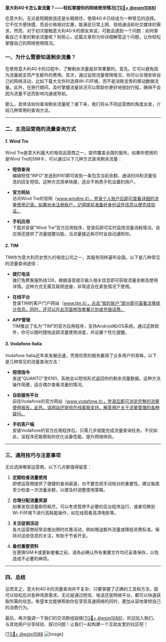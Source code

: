 **意大利4G卡怎么查流量？——轻松掌握你的网络使用情况[[TG💪+ @esim1088](https://t.me/s/esim1088)]**

在意大利，无论是短期旅游还是长期居住，使用4G卡已经成为一种常见的选择。它不仅方便快捷，而且价格相对实惠，能满足日常上网、视频通话和社交媒体的需求。然而，对于初次接触意大利4G卡的朋友来说，可能会遇到一个问题：如何查看自己卡里的剩余流量呢？别担心，这篇文章将为你详细解答这个问题，让你轻松掌握自己的网络使用情况。

### 一、为什么需要知道剩余流量？

在使用意大利4G卡的过程中，了解剩余流量是非常重要的。首先，它可以避免因为流量超支而产生额外的费用。其次，通过监控流量使用情况，你可以合理安排自己的网络活动，比如下载大文件时选择Wi-Fi环境，而不是消耗宝贵的移动数据流量。此外，在旅行期间，及时掌握流量状况可以帮助你更好地规划行程，确保不会因为流量不足而影响沟通或导航。

那么，具体该如何查询剩余流量呢？接下来，我们将从不同运营商的角度出发，介绍几种常用的查询方法。

---

### 二、主流运营商的流量查询方式

#### 1. Wind Tre

Wind Tre是意大利最大的电信运营商之一，提供覆盖全国的服务。如果你使用的是Wind Tre的SIM卡，可以通过以下几种方式查询剩余流量：

- **短信查询**  
  编辑短信“INFO”发送到6161即可收到一条包含当前余额、通话时间和流量信息的回复短信。这种方式简单快捷，适合不熟悉手机设置的用户。

- **官方网站**  
  访问Wind Tre的官网（www.windtre.it），登录个人账户后即可查看详细的流量使用记录。如果尚未注册账户，记得提前准备好身份证件信息以便完成验证。

- **手机应用**  
  下载并安装“Wind Tre”官方应用程序，登录后即可实时监控流量消耗情况。该应用还提供了流量提醒功能，当流量接近耗尽时会自动通知你。

#### 2. TIM

TIM作为意大利历史悠久的电信公司之一，其服务同样遍布全国。以下是几种常见的流量查询途径：

- **拨打电话**  
  拨打免费客服热线*128*，根据语音提示输入相关信息即可获取流量余额及使用详情。这种方式无需互联网连接，非常适合在紧急情况下使用。

- **在线平台**  
  登录TIM的客户门户网站（www.tim.it），点击“我的账户”部分即可查看流量统计信息。同时，还可以在此页面修改套餐计划或充值话费。

- **APP管理**  
  TIM推出了名为“TIM”的官方应用程序，支持Android和iOS系统。通过这款软件，你可以随时随地追踪流量使用进度，并设置个性化提醒。

#### 3. Vodafone Italia

Vodafone Italia近年来发展迅速，凭借优质的服务赢得了众多用户的青睐。以下是几种常见的流量查询方法：

- **短信指令**  
  发送“QUANTO”至6161，系统会以短信形式返回你的剩余流量数据。这种方法操作简便，适合偶尔查看流量的情况。

- **自助服务平台**  
  前往Vodafone的官方网站（www.vodafone.it），登录后即可浏览完整的流量使用报告。此外，该网站还提供在线客服支持，解答用户关于流量管理的各种疑问。

- **手机客户端**  
  安装Vodafone的官方应用程序后，只需几步就能完成流量查询任务。不仅如此，该程序还能帮助你优化设备性能，提升网络体验。

---

### 三、通用技巧与注意事项

无论选择哪家运营商，以下几点都值得留意：

1. **定期检查流量使用**  
   即使运营商提供了便捷的查询渠道，也不要忽视手动核对的重要性。建议每周至少检查一次流量余额，以便及时调整使用策略。

2. **合理分配流量资源**  
   如果发现流量即将耗尽，可以考虑暂停不必要的后台程序运行，或者切换到Wi-Fi环境下进行高耗能操作，如在线观看高清电影等。

3. **关注促销活动**  
   各大运营商经常会推出限时优惠活动，例如赠送额外流量或降低资费标准。保持对这些信息的关注，有助于节省开支。

4. **备份重要资料**  
   在更换SIM卡或更新套餐之前，请务必确认所有重要文件均已妥善保存，以免造成不必要的麻烦。

---

### 四、总结

总而言之，意大利4G卡的流量查询并不复杂，只要掌握了正确的工具和方法，就可以轻松应对各种场景需求。无论是通过短信、电话还是网络平台，都可以快速获取所需的信息。希望本文能够帮助你在享受高速网络的同时，更加从容地掌控自己的消费行为。

最后，再次强调一下我们的交流群组链接[[TG💪+ @esim1088](https://t.me/s/esim1088)]，欢迎加入我们，与其他用户分享经验、探讨问题！让我们一起构建一个互助友爱的社区吧！

[[TG💪+ @esim1088](https://t.me/s/esim1088) ![Image](https://i.postimg.cc/4NQfJmqS/Snipaste-2025-05-13-00-14-12.png)]
